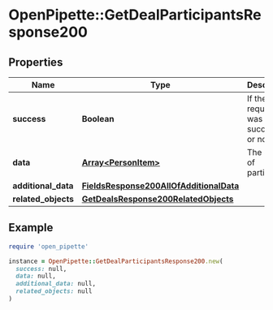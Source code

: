 # OpenPipette::GetDealParticipantsResponse200

## Properties

| Name | Type | Description | Notes |
| ---- | ---- | ----------- | ----- |
| **success** | **Boolean** | If the request was successful or not | [optional] |
| **data** | [**Array&lt;PersonItem&gt;**](PersonItem.md) | The array of participants | [optional] |
| **additional_data** | [**FieldsResponse200AllOfAdditionalData**](FieldsResponse200AllOfAdditionalData.md) |  | [optional] |
| **related_objects** | [**GetDealsResponse200RelatedObjects**](GetDealsResponse200RelatedObjects.md) |  | [optional] |

## Example

```ruby
require 'open_pipette'

instance = OpenPipette::GetDealParticipantsResponse200.new(
  success: null,
  data: null,
  additional_data: null,
  related_objects: null
)
```

